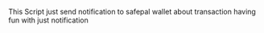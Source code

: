 This Script just send notification to safepal wallet about transaction
having fun with just notification 
